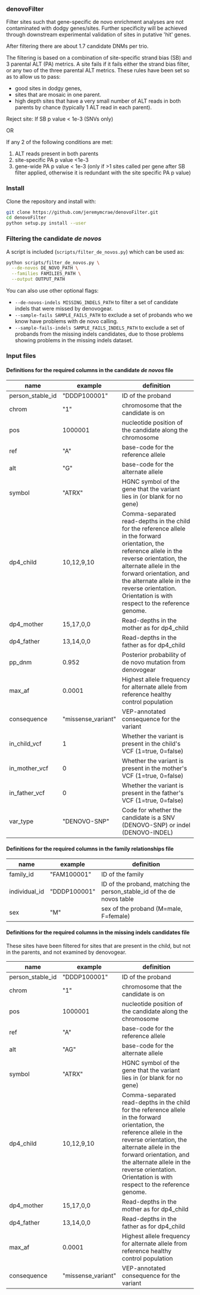 ### denovoFilter

Filter sites such that gene-specific de novo enrichment analyses are not
contaminated with dodgy genes/sites. Further specificity will be achieved
through downstream experimental validation of sites in putative 'hit' genes.

After filtering there are about 1.7 candidate DNMs per trio.

The filtering is based on a combination of site-specific strand bias (SB) and
3 parental ALT (PA) metrics. A site fails if it fails either the strand bias
filter, or any two of the three parental ALT metrics. These rules have been set
so as to allow us to pass:
 * good sites in dodgy genes,
 * sites that are mosaic in one parent.
 * high depth sites that have a very small number of ALT reads in both parents
   by chance (typically 1 ALT read in each parent).

Reject site:
  If SB p value < 1e-3 (SNVs only)

OR

If any 2 of the following conditions are met:
 1. ALT reads present in both parents
 2. site-specific PA p value <1e-3
 3. gene-wide PA p value < 1e-3 (only if >1 sites called per gene after SB
    filter applied, otherwise it is redundant with the site specific PA p value)
    
### Install
Clone the repository and install with:

```sh
git clone https://github.com/jeremymcrae/denovoFilter.git
cd denovoFilter
python setup.py install --user
```

### Filtering the candidate *de novos*
A script is included (`scripts/filter_de_novos.py`) which can be used as:
```sh
python scripts/filter_de_novos.py \
  --de-novos DE_NOVO_PATH \
  --families FAMILIES_PATH \
  --output OUTPUT_PATH
```

You can also use other optional flags:
 * `--de-novos-indels MISSING_INDELS_PATH` to filter a set of candidate indels
   that were missed by denovogear.
 * `--sample-fails SAMPLE_FAILS_PATH` to exclude a set of probands who we know
   have problems with de novo calling.
 * `--sample-fails-indels SAMPLE_FAILS_INDELS_PATH` to exclude a set of probands
   from the missing indels candidates, due to those problems showing problems
   in the missing indels dataset.

### Input files
#### Definitions for the required columns in the candidate *de novos* file
| name             | example       | definition                            |
| -----------      | ------------- | -------------                         |
| person_stable_id | "DDDP100001"  | ID of the proband                     |
| chrom            | "1"           | chromosome that the candidate is on   |
| pos              | 1000001       | nucleotide position of the candidate along the chromosome |
| ref              | "A"           | base-code for the reference allele    |
| alt              | "G"           | base-code for the alternate allele    |
| symbol           | "ATRX"        | HGNC symbol of the gene that the variant lies in (or blank for no gene) |
| dp4_child        | 10,12,9,10    | Comma-separated read-depths in the child for the reference allele in the forward orientation, the reference allele in the reverse orientation, the alternate allele in the forward orientation, and the alternate allele in the reverse orientation. Orientation is with respect to the reference genome. |
| dp4_mother       | 15,17,0,0     | Read-depths in the mother as for dp4_child |
| dp4_father       | 13,14,0,0     | Read-depths in the father as for dp4_child |
| pp_dnm           | 0.952         | Posterior probability of de novo mutation from denovogear |
| max_af           | 0.0001        | Highest allele frequency for alternate allele from reference healthy control population |
| consequence      | "missense_variant" | VEP-annotated consequence for the variant |
| in_child_vcf     | 1             | Whether the variant is present in the child's VCF (1=true, 0=false) |
| in_mother_vcf    | 0             | Whether the variant is present in the mother's VCF (1=true, 0=false) |
| in_father_vcf    | 0             | Whether the variant is present in the father's VCF (1=true, 0=false) |
| var_type         | "DENOVO-SNP"  | Code for whether the candidate is a SNV (DENOVO-SNP) or indel (DENOVO-INDEL) |

#### Definitions for the required columns in the family relationships file
| name          | example       | definition       |
| -----------   | ------------- | -----            |
| family_id     | "FAM100001"   | ID of the family |
| individual_id | "DDDP100001"  | ID of the proband, matching the person_stable_id of the de novos table |
| sex           | "M"           | sex of the proband (M=male, F=female) |  

#### Definitions for the required columns in the missing indels candidates file
These sites have been filtered for sites that are present in the child, but not
in the parents, and not examined by denovogear.

| name             | example       | definition                            |
| -----------      | ------------- | -------------                         |
| person_stable_id | "DDDP100001"  | ID of the proband                     |
| chrom            | "1"           | chromosome that the candidate is on   |
| pos              | 1000001       | nucleotide position of the candidate along the chromosome |
| ref              | "A"           | base-code for the reference allele    |
| alt              | "AG"          | base-code for the alternate allele    |
| symbol           | "ATRX"        | HGNC symbol of the gene that the variant lies in (or blank for no gene) |
| dp4_child        | 10,12,9,10    | Comma-separated read-depths in the child for the reference allele in the forward orientation, the reference allele in the reverse orientation, the alternate allele in the forward orientation, and the alternate allele in the reverse orientation. Orientation is with respect to the reference genome. |
| dp4_mother       | 15,17,0,0     | Read-depths in the mother as for dp4_child |
| dp4_father       | 13,14,0,0     | Read-depths in the father as for dp4_child |
| max_af           | 0.0001        | Highest allele frequency for alternate allele from reference healthy control population |
| consequence      | "missense_variant" | VEP-annotated consequence for the variant |

